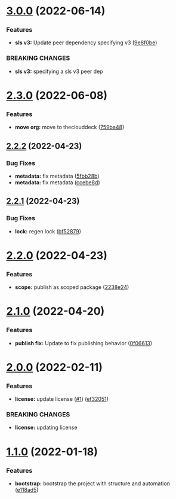 # [3.0.0](https://github.com/theclouddeck/serverless-s3-security-helper/compare/v2.3.0...v3.0.0) (2022-06-14)


### Features

* **sls v3:**  Update peer dependency specifying v3 ([9e8f0be](https://github.com/theclouddeck/serverless-s3-security-helper/commit/9e8f0be4145a3f17667e39a84eece9cd14b1e0ae))


### BREAKING CHANGES

* **sls v3:** specifying a sls v3 peer dep

# [2.3.0](https://github.com/theclouddeck/serverless-s3-security-helper/compare/v2.2.2...v2.3.0) (2022-06-08)


### Features

* **move org:** move to theclouddeck ([759ba48](https://github.com/theclouddeck/serverless-s3-security-helper/commit/759ba481b4a4647463e3a907a132acd791892bc2))

## [2.2.2](https://github.com/mdial89f/serverless-s3-security-helper/compare/v2.2.1...v2.2.2) (2022-04-23)


### Bug Fixes

* **metadata:** fix metadata ([5fbb28b](https://github.com/mdial89f/serverless-s3-security-helper/commit/5fbb28ba8c4573344ea4016f91755ad2cf7b8bc7))
* **metadata:** fix metadata ([ccebe8d](https://github.com/mdial89f/serverless-s3-security-helper/commit/ccebe8d5ad1c3e6780a9a1e05ae2faddfb425743))

## [2.2.1](https://github.com/mdial89f/serverless-s3-security-helper/compare/v2.2.0...v2.2.1) (2022-04-23)


### Bug Fixes

* **lock:** regen lock ([bf52879](https://github.com/mdial89f/serverless-s3-security-helper/commit/bf5287970e11d686be4da5f51b147009f812045b))

# [2.2.0](https://github.com/mdial89f/serverless-s3-security-helper/compare/v2.1.0...v2.2.0) (2022-04-23)


### Features

* **scope:** publish as scoped package ([2238e24](https://github.com/mdial89f/serverless-s3-security-helper/commit/2238e244c0278201f46539b37e709cc7134395f7))

# [2.1.0](https://github.com/mdial89f/serverless-s3-security-helper/compare/v2.0.0...v2.1.0) (2022-04-20)


### Features

* **publish fix:**  Update to fix publishing behavior ([0f06613](https://github.com/mdial89f/serverless-s3-security-helper/commit/0f06613b8f1dd02a5bd640cdce318c44cbd587b3))

# [2.0.0](https://github.com/mdial89f/serverless-s3-security-helper/compare/v1.1.0...v2.0.0) (2022-02-11)


### Features

* **license:**  update license ([#1](https://github.com/mdial89f/serverless-s3-security-helper/issues/1)) ([ef32051](https://github.com/mdial89f/serverless-s3-security-helper/commit/ef320514471d352ddd923a64956a00022f56c724))


### BREAKING CHANGES

* **license:** updating license

# [1.1.0](https://github.com/mdial89f/serverless-s3-security-helper/compare/v1.0.0...v1.1.0) (2022-01-18)


### Features

* **bootstrap:** bootstrap the project with structure and automation ([e118ad5](https://github.com/mdial89f/serverless-s3-security-helper/commit/e118ad57536e92d5c10abe2ea120f3b0321e15d7))
